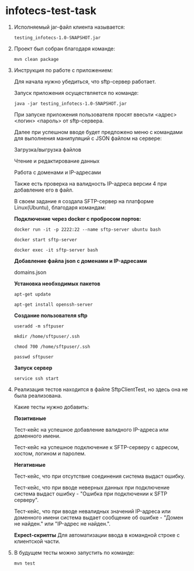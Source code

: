 # infotecs-test-task

1. Исполняемый jar-файл клиента называется:
   
   `testing_infotecs-1.0-SNAPSHOT.jar`
   
2. Проект был собран благодаря команде:
   
   `mvn clean package`

3. Инструкция по работе с приложением:
   
   Для начала нужно убедиться, что sftp-сервер работает.

   Запуск приложения осуществляется по команде:

   `java -jar testing_infotecs-1.0-SNAPSHOT.jar`

   При запуске приложения пользователя просят ввесьти <адрес> <host> <логин> <пароль> от sftp-сервера.
   
   Далее при успешном вводе будет предложено меню с командами для выполнения манипуляций с JSON файлом на сервере:
   
    Загрузка/выгрузка файлов
   
    Чтение и редактирование данных
   
    Работа с доменами и IP-адресами

    Также есть проверка на валидность IP-адреса версии 4 при добавление его в файл.

   В своем задание я создала SFTP-сервер на платформе Linux(Ubuntu), благодаря командам:


   **Подключение через docker с пробросом портов:**

   ```
   docker run -it -p 2222:22 --name sftp-server ubuntu bash
   
   docker start sftp-server
   
   docker exec -it sftp-server bash
   ```
   
   **Добавление файла json с доменами и IP-адресами**

   domains.json
   
   **Установка необходимых пакетов**

   ```
   apt-get update
   
   apt-get install openssh-server
   ```

   **Создание пользователя sftp**
   
   ```
   useradd -m sftpuser
   
   mkdir /home/sftpuser/.ssh
   
   chmod 700 /home/sftpuser/.ssh
   
   passwd sftpuser
   ```
   
   **Запуск сервер**
   
   `service ssh start`
   
5. Реализация тестов находится в файле SftpClientTest, но здесь она не была реализована.
   
   Какие тесты нужно добавить:
   
   **Позитивные**
   
   Тест-кейс на успешное добавление валидного IP-адреса или доменного имени.
   
   Тест-кейс на успешное подключение к SFTP-серверу с адресом, хостом, логином и паролем.
   

   **Негативные**
   
   Тест-кейс, что при отсутствие соединения система выдаст ошибку.
   
   Тест-кейс, что при вводе неверных данных при подключение система выдаст ошибку - "Ошибка при подключении к SFTP серверу".
   
   Тест-кейс, что при вводе невалидных значений IP-адреса или доменного имени система выдает сообщение об ошибке - "Домен не найден." или "IP-адрес не найден.".
   

   **Expect-скрипты**
   Для автоматизации ввода в командной строке с клиентской части.
   

7. В будущем тесты можно запустить по команде:
   
   `mvn test`
   

   
